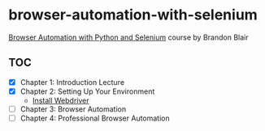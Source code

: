 # browser-automation-with-selenium

[Browser Automation with Python and Selenium][1] course by Brandon Blair

## TOC

- [x] Chapter 1: Introduction Lecture
- [x] Chapter 2: Setting Up Your Environment
  - [Install Webdriver](src/chapter2/using_webdriver_manager.py)
- [ ] Chapter 3: Browser Automation
- [ ] Chapter 4: Professional Browser Automation

[1]: https://learning.oreilly.com/videos/browser-automation-with/9781800560161
